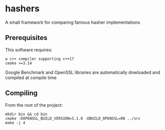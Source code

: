 # hashers
A small framework for comparing famous hasher implementations

## Prerequisites
This software requires:
```
a c++ compiler supporting c++17
cmake >=3.14
```

Google Benchmark and OpenSSL libraries are automatically dowloaded and compiled at compile time


## Compiling
From the root of the project:
```
mkdir bin && cd bin
cmake -DOPENSSL_BUILD_VERSION=3.1.0 -DBUILD_OPENSSL=ON ../src
make -j 4
```